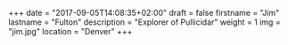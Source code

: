 +++
date = "2017-09-05T14:08:35+02:00"
draft = false
firstname = "Jim"
lastname = "Fulton"
description = "Explorer of Pullicidar"
weight = 1
img = "jim.jpg"
location = "Denver"
+++
